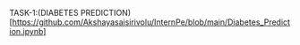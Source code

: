 TASK-1:(DIABETES PREDICTION)[https://github.com/Akshayasaisirivolu/InternPe/blob/main/Diabetes_Prediction.ipynb]
